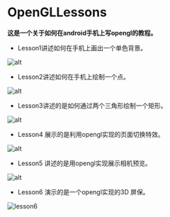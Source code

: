 # OpenGLLessons
**这是一个关于如何在android手机上写opengl的教程。**
* Lesson1讲述如何在手机上画出一个单色背景。

![alt](https://github.com/lord19871207/OpenGLLessons/edit/master/lesson1.png)
* Lesson2讲述如何在手机上绘制一个点。

![alt](https://github.com/lord19871207/OpenGLLessons/edit/master/lesson2.png)

* Lesson3讲述的是如何通过两个三角形绘制一个矩形。

![alt](https://github.com/lord19871207/OpenGLLessons/edit/master/lesson3.png)

* Lesson4 展示的是利用opengl实现的页面切换特效。

![alt](https://github.com/lord19871207/OpenGLLessons/edit/master/lesson4.gif)

* Lesson5 讲述的是用opengl实现展示相机预览。

![alt](https://github.com/lord19871207/OpenGLLessons/edit/master/lesson5.gif)

* Lesson6 演示的是一个opengl实现的3D 屏保。

![lesson6](https://github.com/lord19871207/OpenGLLessons/edit/master/lesson6.gif)
